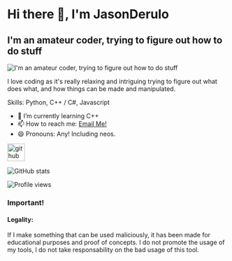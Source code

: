# Hi there 👋, I'm JasonDerulo
## I'm an amateur coder, trying to figure out how to do stuff
![I'm an amateur coder, trying to figure out how to do stuff](https://i.imgur.com/170y1dB.gif)

I love coding as it's really relaxing and intriguing trying to figure out what does what, and how things can be made and manipulated.

Skills: Python, C++ / C#, Javascript

- 🌱 I’m currently learning C++ 
- 📫 How to reach me: [Email Me!](mailto:michaelGOVgordon@gmail.com) 
- 😄 Pronouns: Any! Including neos.


[<img src='https://cdn.jsdelivr.net/npm/simple-icons@3.0.1/icons/github.svg' alt='github' height='40'>](https://github.com/JasonDerulo1259)  

![GitHub stats](https://github-readme-stats.vercel.app/api?username=JasonDerulo1259&show_icons=true)  

![Profile views](https://gpvc.arturio.dev/JasonDerulo1259)  

### Important!
#### Legality:
If I make something that can be used maliciously, it has been made for educational purposes and proof of concepts. I do not promote the usage of my tools, I do not take responsability on the bad usage of this tool.
